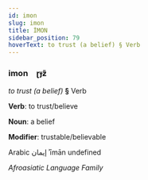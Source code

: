 ```yaml
---
id: imon
slug: imon
title: İMON
sidebar_position: 79
hoverText: to trust (a belief) § Verb
---
```


### imon&emsp;<span kind="abugida">ɽɟƶ̃</span>

*to trust (a belief)* **§** Verb

**Verb**: to trust/believe

**Noun**: a belief

**Modifier**: trustable/believable

Arabic إيمان ʾīmān undefined

*Afroasiatic Language Family*